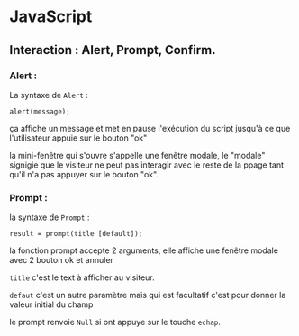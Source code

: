 # JavaScript

## Interaction : Alert, Prompt, Confirm.

### Alert : 

La syntaxe de `Alert` :
```
alert(message);
```

ça affiche un message et met en pause l'exécution du script jusqu'à ce que l'utilisateur appuie sur le bouton "ok"

la mini-fenêtre qui s'ouvre s'appelle une fenêtre modale, le "modale" signigie que le visiteur ne peut pas interagir avec le reste de la ppage
tant qu'il n'a pas appuyer sur le bouton "ok".

### Prompt :

la syntaxe de `Prompt` : 
```
result = prompt(title [default]);
```

la fonction prompt accepte 2 arguments, elle affiche une fenêtre modale avec 2 bouton ok et annuler 

`title` c'est le text à afficher au visiteur.

`defaut` c'est un autre paramètre mais qui est facultatif c'est pour donner la valeur initial du champ

le prompt renvoie `Null` si ont appuye sur le touche `echap`.






